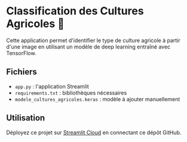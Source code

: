 # Classification des Cultures Agricoles 🌾

Cette application permet d'identifier le type de culture agricole à partir d'une image en utilisant un modèle de deep learning entraîné avec TensorFlow.

## Fichiers

- `app.py` : l'application Streamlit
- `requirements.txt` : bibliothèques nécessaires
- `modele_cultures_agricoles.keras` : modèle à ajouter manuellement

## Utilisation

Déployez ce projet sur [Streamlit Cloud](https://streamlit.io/cloud) en connectant ce dépôt GitHub.